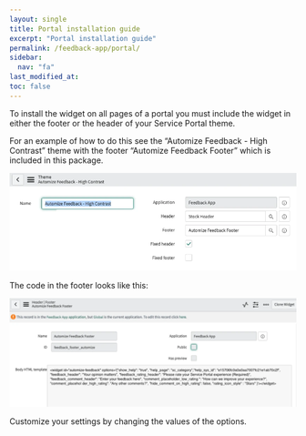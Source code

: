 ```yaml
---
layout: single
title: Portal installation guide 
excerpt: "Portal installation guide"
permalink: /feedback-app/portal/
sidebar:
  nav: "fa"
last_modified_at: 
toc: false
---
```


To install the widget on all pages of a portal you must include the widget in either the footer or the header of your Service Portal theme.

For an example of how to do this see the “Automize Feedback - High Contrast” theme with the footer “Automize Feedback Footer” which is included in this package.

![Theme](/assets/images/x_autps_feed_theme.webp)

The code in the footer looks like this:

![Footer](/assets/images/x_autps_feed_footer.webp)

Customize your settings by changing the values of the options.